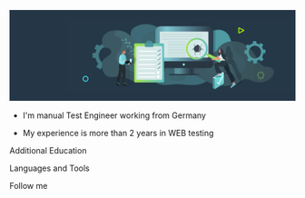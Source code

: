 ![Header](https://github.com/Emily-code/Emily-code/blob/main/assets/heading-of-qa-automation-what-is-it-and-why-do-you-need-it.jpg)



- I'm manual Test Engineer working from Germany

- My experience is more than 2 years in WEB testing



Additional Education


Languages and Tools


Follow me


